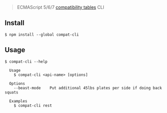 > ECMAScript 5/6/7 [compatibility tables](https://github.com/kangax/compat-table) CLI

## Install

```
$ npm install --global compat-cli
```

## Usage

```
$ compat-cli --help

  Usage
    $ compat-cli <api-name> [options]

  Options
    --beast-mode    Put additional 45lbs plates per side if doing back squats

  Examples
    $ compat-cli rest
```
